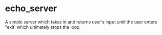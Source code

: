 # echo_server

A simple server which takes in and returns user's input until the user enters "exit' which ultimately stops the loop.